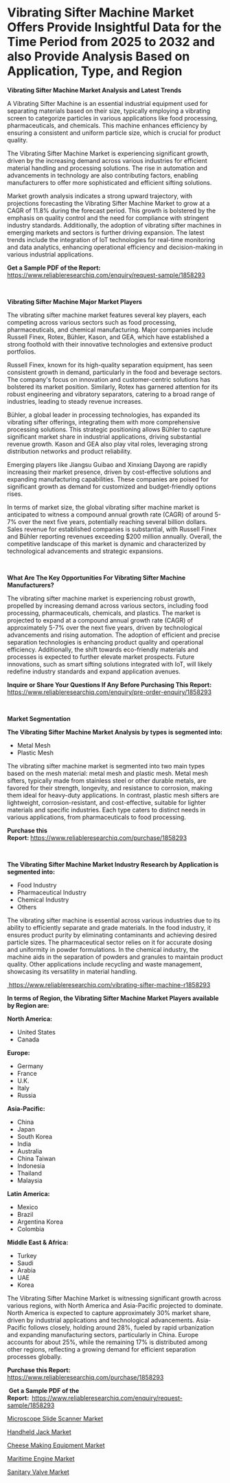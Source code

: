 <p><h1>Vibrating Sifter Machine Market Offers Provide Insightful Data for the Time Period from 2025 to 2032 and also Provide Analysis Based on Application, Type, and Region</h1></p><p><strong>Vibrating Sifter Machine Market Analysis and Latest Trends</strong></p>
<p><p>A Vibrating Sifter Machine is an essential industrial equipment used for separating materials based on their size, typically employing a vibrating screen to categorize particles in various applications like food processing, pharmaceuticals, and chemicals. This machine enhances efficiency by ensuring a consistent and uniform particle size, which is crucial for product quality.</p><p>The Vibrating Sifter Machine Market is experiencing significant growth, driven by the increasing demand across various industries for efficient material handling and processing solutions. The rise in automation and advancements in technology are also contributing factors, enabling manufacturers to offer more sophisticated and efficient sifting solutions.</p><p>Market growth analysis indicates a strong upward trajectory, with projections forecasting the Vibrating Sifter Machine Market to grow at a CAGR of 11.8% during the forecast period. This growth is bolstered by the emphasis on quality control and the need for compliance with stringent industry standards. Additionally, the adoption of vibrating sifter machines in emerging markets and sectors is further driving expansion. The latest trends include the integration of IoT technologies for real-time monitoring and data analytics, enhancing operational efficiency and decision-making in various industrial applications.</p></p>
<p><strong>Get a Sample PDF of the Report:&nbsp;</strong> <a href="https://www.reliableresearchiq.com/enquiry/request-sample/1858293?utm_campaign=99&utm_medium=2&utm_source=Github&utm_content=ia&utm_term=11042025&utm_id=vibrating-sifter-machine">https://www.reliableresearchiq.com/enquiry/request-sample/1858293</a></p>
<p>&nbsp;</p>
<p><strong>Vibrating Sifter Machine Major Market Players</strong></p>
<p><p>The vibrating sifter machine market features several key players, each competing across various sectors such as food processing, pharmaceuticals, and chemical manufacturing. Major companies include Russell Finex, Rotex, Bühler, Kason, and GEA, which have established a strong foothold with their innovative technologies and extensive product portfolios.</p><p>Russell Finex, known for its high-quality separation equipment, has seen consistent growth in demand, particularly in the food and beverage sectors. The company's focus on innovation and customer-centric solutions has bolstered its market position. Similarly, Rotex has garnered attention for its robust engineering and vibratory separators, catering to a broad range of industries, leading to steady revenue increases.</p><p>Bühler, a global leader in processing technologies, has expanded its vibrating sifter offerings, integrating them with more comprehensive processing solutions. This strategic positioning allows Bühler to capture significant market share in industrial applications, driving substantial revenue growth. Kason and GEA also play vital roles, leveraging strong distribution networks and product reliability.</p><p>Emerging players like Jiangsu Guibao and Xinxiang Dayong are rapidly increasing their market presence, driven by cost-effective solutions and expanding manufacturing capabilities. These companies are poised for significant growth as demand for customized and budget-friendly options rises.</p><p>In terms of market size, the global vibrating sifter machine market is anticipated to witness a compound annual growth rate (CAGR) of around 5-7% over the next five years, potentially reaching several billion dollars. Sales revenue for established companies is substantial, with Russell Finex and Bühler reporting revenues exceeding $200 million annually. Overall, the competitive landscape of this market is dynamic and characterized by technological advancements and strategic expansions.</p></p>
<p>&nbsp;</p>
<p><strong>What Are The Key Opportunities For Vibrating Sifter Machine Manufacturers?</strong></p>
<p><p>The vibrating sifter machine market is experiencing robust growth, propelled by increasing demand across various sectors, including food processing, pharmaceuticals, chemicals, and plastics. The market is projected to expand at a compound annual growth rate (CAGR) of approximately 5-7% over the next five years, driven by technological advancements and rising automation. The adoption of efficient and precise separation technologies is enhancing product quality and operational efficiency. Additionally, the shift towards eco-friendly materials and processes is expected to further elevate market prospects. Future innovations, such as smart sifting solutions integrated with IoT, will likely redefine industry standards and expand application avenues.</p></p>
<p><strong>Inquire or Share Your Questions If Any Before Purchasing This Report:</strong> <a href="https://www.reliableresearchiq.com/enquiry/pre-order-enquiry/1858293?utm_campaign=99&utm_medium=2&utm_source=Github&utm_content=ia&utm_term=11042025&utm_id=vibrating-sifter-machine">https://www.reliableresearchiq.com/enquiry/pre-order-enquiry/1858293</a></p>
<p>&nbsp;</p>
<p><strong>Market Segmentation</strong></p>
<p><strong>The Vibrating Sifter Machine Market Analysis by types is segmented into:</strong></p>
<p><ul><li>Metal Mesh</li><li>Plastic Mesh</li></ul></p>
<p><p>The vibrating sifter machine market is segmented into two main types based on the mesh material: metal mesh and plastic mesh. Metal mesh sifters, typically made from stainless steel or other durable metals, are favored for their strength, longevity, and resistance to corrosion, making them ideal for heavy-duty applications. In contrast, plastic mesh sifters are lightweight, corrosion-resistant, and cost-effective, suitable for lighter materials and specific industries. Each type caters to distinct needs in various applications, from pharmaceuticals to food processing.</p></p>
<p><strong>Purchase this Report:&nbsp;</strong><a href="https://www.reliableresearchiq.com/purchase/1858293?utm_campaign=99&utm_medium=2&utm_source=Github&utm_content=ia&utm_term=11042025&utm_id=vibrating-sifter-machine">https://www.reliableresearchiq.com/purchase/1858293</a></p>
<p>&nbsp;</p>
<p><strong>The Vibrating Sifter Machine Market Industry Research by Application is segmented into:</strong></p>
<p><ul><li>Food Industry</li><li>Pharmaceutical Industry</li><li>Chemical Industry</li><li>Others</li></ul></p>
<p><p>The vibrating sifter machine is essential across various industries due to its ability to efficiently separate and grade materials. In the food industry, it ensures product purity by eliminating contaminants and achieving desired particle sizes. The pharmaceutical sector relies on it for accurate dosing and uniformity in powder formulations. In the chemical industry, the machine aids in the separation of powders and granules to maintain product quality. Other applications include recycling and waste management, showcasing its versatility in material handling.</p></p>
<p><a href="https://www.reliableresearchiq.com/vibrating-sifter-machine-r1858293?utm_campaign=99&utm_medium=2&utm_source=Github&utm_content=ia&utm_term=11042025&utm_id=vibrating-sifter-machine">&nbsp;https://www.reliableresearchiq.com/vibrating-sifter-machine-r1858293</a></p>
<p><strong>In terms of Region, the Vibrating Sifter Machine Market Players available by Region are:</strong></p>
<p>
    <p> <strong> North America: </strong>
        <ul>
            <li>United States</li>
            <li>Canada</li>
        </ul>
        </p> 
    <p> <strong> Europe: </strong>
        <ul>
            <li>Germany</li>
            <li>France</li>
            <li>U.K.</li>
            <li>Italy</li>
            <li>Russia</li>
        </ul>
        </p> 
    <p> <strong> Asia-Pacific: </strong>
        <ul>
            <li>China</li>
            <li>Japan</li>
            <li>South Korea</li>
            <li>India</li>
            <li>Australia</li>
            <li>China Taiwan</li>
            <li>Indonesia</li>
            <li>Thailand</li>
            <li>Malaysia</li>
        </ul>
        </p> 
    <p> <strong> Latin America: </strong>
        <ul>
            <li>Mexico</li>
            <li>Brazil</li>
            <li>Argentina Korea</li>
            <li>Colombia</li>
        </ul>
        </p> 
    <p> <strong> Middle East & Africa: </strong>
        <ul>
            <li>Turkey</li>
            <li>Saudi</li>
            <li>Arabia</li>
            <li>UAE</li>
            <li>Korea</li>
        </ul>
    </p>
    </p>
<p><p>The Vibrating Sifter Machine Market is witnessing significant growth across various regions, with North America and Asia-Pacific projected to dominate. North America is expected to capture approximately 30% market share, driven by industrial applications and technological advancements. Asia-Pacific follows closely, holding around 28%, fueled by rapid urbanization and expanding manufacturing sectors, particularly in China. Europe accounts for about 25%, while the remaining 17% is distributed among other regions, reflecting a growing demand for efficient separation processes globally.</p></p>
<p><strong>Purchase this Report: </strong><a href="https://www.reliableresearchiq.com/purchase/1858293?utm_campaign=99&utm_medium=2&utm_source=Github&utm_content=ia&utm_term=11042025&utm_id=vibrating-sifter-machine">https://www.reliableresearchiq.com/purchase/1858293</a></p>
<p>&nbsp;<strong>Get a Sample PDF of the Report:&nbsp;&nbsp;</strong><a href="https://www.reliableresearchiq.com/enquiry/request-sample/1858293?utm_campaign=99&utm_medium=2&utm_source=Github&utm_content=ia&utm_term=11042025&utm_id=vibrating-sifter-machine">https://www.reliableresearchiq.com/enquiry/request-sample/1858293</a></p>
<p><strong></strong></p>
<p><p><a href="https://github.com/arvelm4nthig/Market-Research-Report-List-1/blob/main/microscope-slide-scanner-market.md?utm_campaign=99&utm_medium=2&utm_source=Github&utm_content=ia&utm_term=11042025&utm_id=vibrating-sifter-machine">Microscope Slide Scanner Market</a></p><p><a href="https://github.com/xanaanenkaly/Market-Research-Report-List-1/blob/main/handheld-jack-market.md?utm_campaign=99&utm_medium=2&utm_source=Github&utm_content=ia&utm_term=11042025&utm_id=vibrating-sifter-machine">Handheld Jack Market</a></p><p><a href="https://github.com/memorirummy/Market-Research-Report-List-1/blob/main/cheese-making-equipment-market.md?utm_campaign=99&utm_medium=2&utm_source=Github&utm_content=ia&utm_term=11042025&utm_id=vibrating-sifter-machine">Cheese Making Equipment Market</a></p><p><a href="https://github.com/jaquelynhasenaue8/Market-Research-Report-List-1/blob/main/maritime-engine-market.md?utm_campaign=99&utm_medium=2&utm_source=Github&utm_content=ia&utm_term=11042025&utm_id=vibrating-sifter-machine">Maritime Engine Market</a></p><p><a href="https://github.com/AlisaRowe24/Market-Research-Report-List-2/blob/main/sanitary-valve-market.md?utm_campaign=99&utm_medium=2&utm_source=Github&utm_content=ia&utm_term=11042025&utm_id=vibrating-sifter-machine">Sanitary Valve Market</a></p></p>